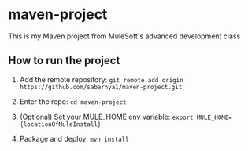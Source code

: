 
# maven-project

This is my Maven project from MuleSoft's advanced development class

## How to run the project

1. Add the remote repository: `git remote add origin https://github.com/sabarnya1/maven-project.git`

2. Enter the repo: `cd maven-project`

3. (Optional) Set your MULE_HOME env variable: `export MULE_HOME={locationOfMuleInstall}`

4. Package and deploy: `mvn install`